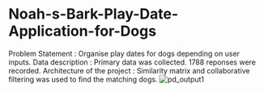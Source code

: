 # Noah-s-Bark-Play-Date-Application-for-Dogs
Problem Statement : Organise play dates for dogs depending on user inputs. 
Data description : Primary data was collected. 1788 reponses were recorded. 
Architecture of the project : Similarity matrix and collaborative filtering was used to find the matching dogs. 
![pd_output1](https://user-images.githubusercontent.com/59728157/105455853-35b23800-5caa-11eb-9b34-8ea77dd61926.JPG)
